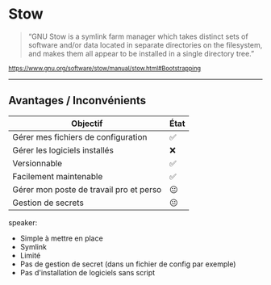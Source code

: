 # Stow

<blockquote cite="<https://www.gnu.org/software/stow/manual/stow.html#Bootstrapping>">
&ldquo;GNU Stow is a symlink farm manager which takes distinct sets of software and/or data located in separate directories on the filesystem, and makes them all appear to be installed in a single directory tree.&rdquo;
</blockquote>

<small><a href='https://www.gnu.org/software/stow/manual/stow.html#Bootstrapping'>https://www.gnu.org/software/stow/manual/stow.html#Bootstrapping</a></small>

---

## Avantages / Inconvénients

| Objectif                                | État |
|-----------------------------------------|------|
| Gérer mes fichiers de configuration     | ✅    |
| Gérer les logiciels installés           | ❌    |
| Versionnable                            | ✅    |
| Facilement maintenable                  | ✅    |
| Gérer mon poste de travail pro et perso | 😐   |
| Gestion de secrets                      | 😐   |


speaker:

- Simple à mettre en place
- Symlink
- Limité
- Pas de gestion de secret (dans un fichier de config par exemple)
- Pas d'installation de logiciels sans script
